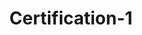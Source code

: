 ---
type: "certification"
id: "certification-id"
title: "Certification-1"
description: "This is the first certification in the series. It will help you get started with KEDA and understand its basic concepts."
banner: "icon.svg"
weight: 1
tags: [cloud, infrastructure]
level: "beginner"
categories: "platform"
---